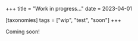 +++
title = "Work in progress..."
date = 2023-04-01

[taxonomies]
tags = ["wip", "test", "soon"]
+++

Coming soon!